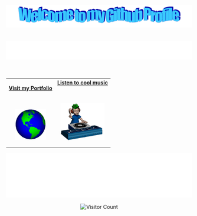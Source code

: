 <!-- "Hero" Header -->
<div align="center">
  <img src="./images/welcome.png" style="max-width: 100%;" alt="Welcome to my Github Profile" />
  <br />
  <br />
  <br />

<img  height="50" alt="Hi ! My Name is Anil Kumar Nayak" src="./images/Personal_note.svg" />

  <br />
  <br />
  <br />

</div>

<!-- Social -->
<table width="100%" align="center">
<tr>
<td align="center">
<a href="https://anil639.github.io/portfolio/">

<strong>Visit my Portfolio </strong>
<br />
<br />
<br />

<p>
<img alt="Globe" height="84" src="./images/globe.gif">
</a>
</p>

</td>
<td align="center">
<a href="https://www.youtube.com/watch?v=Z7yjP-6Uxe8">
<strong>Listen to cool music</strong>
<br />
<br />
<br />

<p>
<img height="100" alt="Music" src="./images/music.gif"> 
</a>
</p>

</td>
</tr>
</table>

<!-- Footer -->

<div align="center">

<img height="120" alt="Thanks for visiting me" width="100%" src="./images/footerNote.svg" />
<br />

![Visitor Count](https://profile-counter.glitch.me/anil639/count.svg)

</div>
